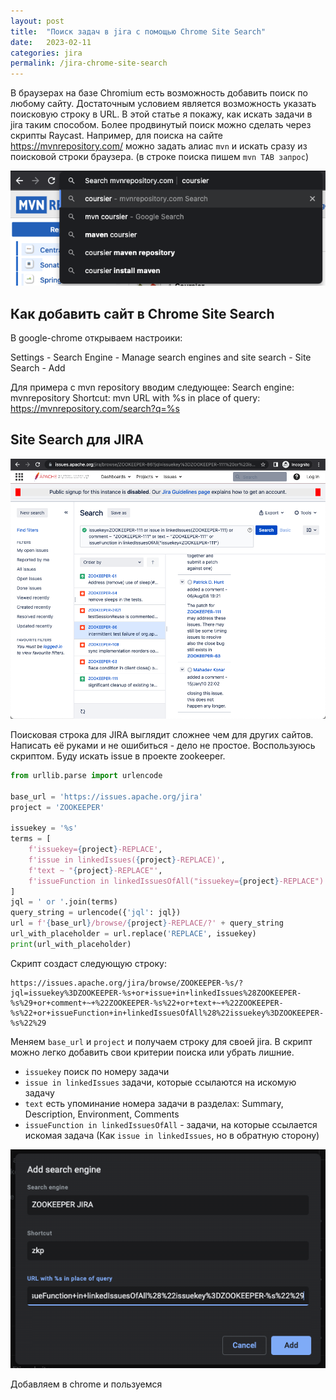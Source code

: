 ```yaml
---
layout: post
title:  "Поиск задач в jira с помощью Chrome Site Search"
date:   2023-02-11
categories: jira
permalink: /jira-chrome-site-search
---
```



В браузерах на базе Chromium есть возможность добавить поиск по любому сайту. Достаточным условием является возможность указать поисковую строку в URL. В этой статье я покажу, как искать задачи в jira таким способом.
Более продвинутый поиск можно сделать через скрипты Raycast.
Например, для поиска на сайте https://mvnrepository.com/ можно задать алиас `mvn` и искать сразу из поисковой строки браузера. (в строке поиска пишем `mvn TAB запрос`)

![Screenshot 2023-02-11 at 23.46.59.png](/images/Screenshot%202023-02-11%20at%2023.46.59.png)

## Как добавить сайт в Chrome Site Search

В google-chrome открываем настроики:

Settings - Search Engine - Manage search engines and site search - Site Search - Add

Для примера с mvn repository вводим следующее:
Search engine: mvnrepository
Shortcut: mvn
URL with %s in place of query: https://mvnrepository.com/search?q=%s

## Site Search для JIRA

![Screenshot 2023-02-12 at 00.33.16.png](/images/Screenshot%202023-02-12%20at%2000.33.16.png)

Поисковая строка для JIRA выглядит сложнее чем для других сайтов. Написать её руками и не ошибиться - дело не простое. Воспользуюсь скриптом. Буду искать issue в проекте zookeeper.

```python
from urllib.parse import urlencode

base_url = 'https://issues.apache.org/jira'
project = 'ZOOKEEPER'

issuekey = '%s'
terms = [
    f'issuekey={project}-REPLACE',
    f'issue in linkedIssues({project}-REPLACE)',
    f'text ~ "{project}-REPLACE"',
    f'issueFunction in linkedIssuesOfAll("issuekey={project}-REPLACE")'
]
jql = ' or '.join(terms)
query_string = urlencode({'jql': jql})  
url = f'{base_url}/browse/{project}-REPLACE/?' + query_string  
url_with_placeholder = url.replace('REPLACE', issuekey)  
print(url_with_placeholder)
```

Скрипт создаст следующую строку:

```
https://issues.apache.org/jira/browse/ZOOKEEPER-%s/?jql=issuekey%3DZOOKEEPER-%s+or+issue+in+linkedIssues%28ZOOKEEPER-%s%29+or+comment+~+%22ZOOKEEPER-%s%22+or+text+~+%22ZOOKEEPER-%s%22+or+issueFunction+in+linkedIssuesOfAll%28%22issuekey%3DZOOKEEPER-%s%22%29
```

Меняем `base_url` и `project` и получаем строку для своей jira. В скрипт можно легко добавить свои критерии поиска или убрать лишние.

- `issuekey` поиск по номеру задачи
- `issue in linkedIssues` задачи, которые ссылаются на искомую задачу
- `text` есть упоминание номера задачи в разделах: Summary, Description, Environment, Comments
- `issueFunction in linkedIssuesOfAll` - задачи, на которые ссылается искомая задача (Как `issue in linkedIssues`, но в обратную сторону)

![Screenshot 2023-02-12 at 00.27.28.png](/images/Screenshot%202023-02-12%20at%2000.27.28.png)

Добавляем в chrome и пользуемся
